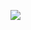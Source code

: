 ![](https://github-readme-stats.vercel.app/api?username=rm-wu\&rank_icon=github)
<!-- ![](https://github-readme-stats.vercel.app/api?username=rm-wu&count_private=true&show_icons=true&hide_rank=false&hide_border=true&include_all_commits=true&theme=default) -->
